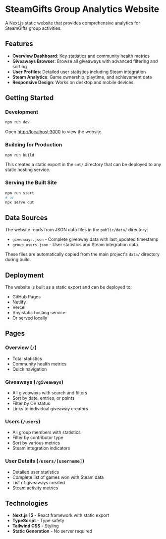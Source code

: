# SteamGifts Group Analytics Website

A Next.js static website that provides comprehensive analytics for SteamGifts group activities.

## Features

- **Overview Dashboard**: Key statistics and community health metrics
- **Giveaways Browser**: Browse all giveaways with advanced filtering and sorting
- **User Profiles**: Detailed user statistics including Steam integration
- **Steam Analytics**: Game ownership, playtime, and achievement data
- **Responsive Design**: Works on desktop and mobile devices

## Getting Started

### Development

```bash
npm run dev
```

Open [http://localhost:3000](http://localhost:3000) to view the website.

### Building for Production

```bash
npm run build
```

This creates a static export in the `out/` directory that can be deployed to any static hosting service.

### Serving the Built Site

```bash
npm run start
# or
npx serve out
```

## Data Sources

The website reads from JSON data files in the `public/data/` directory:

- `giveaways.json` - Complete giveaway data with last_updated timestamp
- `group_users.json` - User statistics and Steam integration data

These files are automatically copied from the main project's `data/` directory during build.

## Deployment

The website is built as a static export and can be deployed to:

- GitHub Pages
- Netlify
- Vercel
- Any static hosting service
- Or served locally

## Pages

### Overview (`/`)
- Total statistics
- Community health metrics
- Quick navigation

### Giveaways (`/giveaways`)
- All giveaways with search and filters
- Sort by date, entries, or points
- Filter by CV status
- Links to individual giveaway creators

### Users (`/users`)  
- All group members with statistics
- Filter by contributor type
- Sort by various metrics
- Steam integration indicators

### User Details (`/users/[username]`)
- Detailed user statistics
- Complete list of games won with Steam data
- List of giveaways created
- Steam activity metrics

## Technologies

- **Next.js 15** - React framework with static export
- **TypeScript** - Type safety
- **Tailwind CSS** - Styling
- **Static Generation** - No server required
